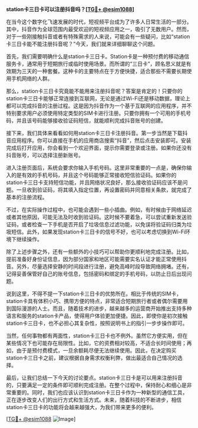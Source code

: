 **station卡三日卡可以注册抖音吗？[[TG💪+ @esim1088](https://t.me/s/esim1088)]**

在当今这个数字化飞速发展的时代，短视频平台成为了许多人日常生活的一部分。其中，抖音作为全球范围内最受欢迎的短视频应用之一，吸引了无数用户。然而，对于一些刚接触抖音或者有特殊需求的人来说，可能会有一些疑问，比如“station卡三日卡能不能注册抖音呢？”今天，我们就来详细聊聊这个问题。

首先，我们需要明确什么是station卡三日卡。Station卡是一种预付费的移动通信服务卡，通常用于短期旅行或临时使用场景。而所谓的“三日卡”，顾名思义就是有效期为三天的一种套餐。这种卡的主要特点在于方便快捷，适合那些不需要长期使用手机网络的人群。

那么，station卡三日卡究竟能不能用来注册抖音呢？答案是肯定的！只要你的station卡三日卡能够正常连接到互联网，无论是通过Wi-Fi还是移动数据，理论上都可以完成抖音的注册过程。这是因为抖音作为一个基于互联网的应用程序，并不特别要求用户必须使用特定类型的SIM卡进行注册。只要你拥有一个可用的手机号码，并且该号码能够接收验证码短信，就能顺利完成抖音账号的创建。

接下来，我们具体来看看如何用station卡三日卡注册抖音。第一步当然是下载抖音应用程序。你可以直接在手机的应用商店搜索“抖音”，然后点击安装即可。安装完成后打开应用，你会看到一个欢迎界面，提示你需要登录或注册。如果你还没有抖音账号，可以选择注册新账号。

进入注册页面后，系统会要求你输入手机号码。这里非常重要的一点是，确保你输入的是有效的手机号码，并且这个号码能够正常接收短信验证码。如果你的station卡三日卡支持短信功能，并且网络状况良好，那么接收验证码应该不是问题。一旦收到验证码，将其填入指定位置，再设置密码并同意相关条款，就完成了基本的注册流程。

不过，在实际操作过程中，也可能会遇到一些小插曲。例如，有时候由于网络延迟或者其他原因，可能无法及时收到验证码。这时候不要着急，可以尝试重新发送验证码，或者检查一下手机是否开启了垃圾信息过滤功能，以免误将验证码归类为垃圾短信。此外，如果发现station卡三日卡的信号不好，也可以考虑切换到Wi-Fi环境下继续操作。

除了上述步骤之外，还有一些额外的小技巧可以帮助你更顺利地完成注册。比如，提前准备好身份证信息，因为部分国家和地区可能需要实名认证才能正常使用抖音。另外，尽量选择安静的时间段进行注册，避免高峰时段导致网络拥堵。还有，记得妥善保管好自己的账号信息，包括密码和绑定的手机号码，以防止日后出现问题。

说到这里，不得不提一下station卡三日卡的优势所在。相比于传统的SIM卡，station卡具有体积小巧、携带方便的特点，非常适合短期旅行者或者偶尔需要用到国际漫游的人士。而且，随着技术的进步，越来越多的运营商开始推出支持多种语言和服务的station卡产品，使得用户体验更加便捷。因此，即使你是初次接触station卡三日卡，也不必担心其复杂性，按照说明书上的指引一步步操作即可。

当然，任何事物都有两面性，station卡三日卡也不例外。虽然它方便实用，但在某些情况下也可能存在局限性。比如，它的资费相对较高，不适合长时间使用；再如，由于是预付费模式，一旦余额耗尽便无法继续使用。因此，在决定购买station卡三日卡之前，建议根据自身需求权衡利弊，做出最适合自己情况的选择。

最后，让我们总结一下今天的讨论要点。station卡三日卡是可以用来注册抖音的，只要满足一定的条件即可顺利完成注册。在整个过程中，保持耐心和细心是非常重要的。同时，我们也应该认识到station卡三日卡作为一种新型的通信工具，正在逐步改变人们的出行方式和生活方式。未来，随着科技的不断进步，相信station卡三日卡的功能将会越来越强大，为我们带来更多的便利。

[[TG💪+ @esim1088](https://t.me/s/esim1088) ![Image](https://i.postimg.cc/4NQfJmqS/Snipaste-2025-05-13-00-14-12.png)]